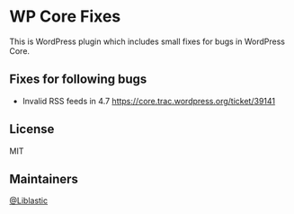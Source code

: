 # WP Core Fixes

This is WordPress plugin which includes small fixes for bugs in WordPress Core.

## Fixes for following bugs
- Invalid RSS feeds in 4.7 https://core.trac.wordpress.org/ticket/39141

## License
MIT

## Maintainers
[@Liblastic](https://github.com/Liblastic)
